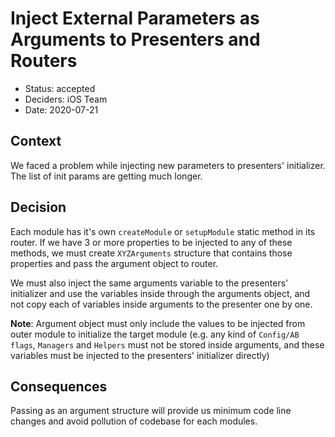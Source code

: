# Inject External Parameters as Arguments to Presenters and Routers

* Status: accepted
* Deciders: iOS Team
* Date: 2020-07-21

## Context

We faced a problem while injecting new parameters to presenters' initializer. The list of init params are getting much longer.

## Decision

Each module has it's own `createModule` or `setupModule` static method in its router. If we have 3 or more properties to be injected to any of these methods, we must create `XYZArguments` structure that contains those properties and pass the argument object to router.

We must also inject the same arguments variable to the presenters' initializer and use the variables inside through the arguments object, and not copy each of variables inside arguments to the presenter one by one.

**Note**: Argument object must only include the values to be injected from outer module to initialize the target module (e.g. any kind of `Config/AB flags`, `Managers` and `Helpers` must not be stored inside arguments, and these variables must be injected to the presenters' initializer directly)

## Consequences

Passing as an argument structure will provide us minimum code line changes and avoid pollution of codebase for each modules.
